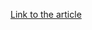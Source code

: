 [Link to the article](https://www.welivesecurity.com/2018/11/09/emotet-launches-major-new-spam-campaign/)
